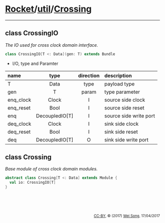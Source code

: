[Rocket](../Readme.md)/[util](../util.md)/[Crossing](https://github.com/freechipsproject/rocket-chip/tree/master/src/main/scala/util/Crossing.scala)
========================


**********************

class CrossingIO
---------------------
*The IO used for cross clock domain interface.*

~~~scala
class CrossingIO[T <: Data](gen: T) extends Bundle
~~~

+ I/O, type and Paramter

| name                   | type             | direction  | description                           |
| :---                   | :--:             | :--:       | :---                                  |
| T                      | Data             | type       | payload type                          |
| gen                    | T                | param      | type parameter                        |
| enq\_clock             | Clock            | I          | source side clock                     |
| enq\_reset             | Bool             | I          | source side reset                     |
| enq                    | DecoupledIO[T]   | I          | source side write port                |
| deq\_clock             | Clock            | I          | sink side clock                       |
| deq\_reset             | Bool             | I          | sink side reset                       |
| deq                    | DecoupledIO[T]   | O          | sink side write port                  |


class Crossing
---------------
*Base module of cross clock domain modules.*

~~~scala
abstract class Crossing[T <: Data] extends Module {
  val io: CrossingIO[T]
}
~~~


<br><br><br><p align="right"><sub>[CC-BY](https://creativecommons.org/licenses/by/3.0/), &copy; (2017) [Wei Song](mailto:wsong83@gmail.com), 17/04/2017</sub></p>

